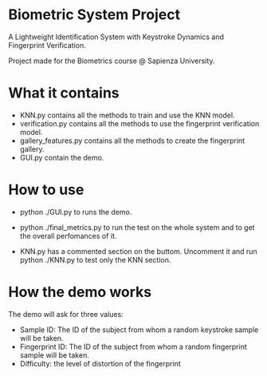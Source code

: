 # Biometric System Project

A Lightweight Identification System with Keystroke Dynamics and Fingerprint Verification.

Project made for the Biometrics course @ Sapienza University.

# What it contains

- KNN.py contains all the methods to train and use the KNN model.
- verification.py contains all the methods to use the fingerprint verification model.
- gallery_features.py contains all the methods to create the fingerprint gallery.
- GUI.py contain the demo.

# How to use

- python ./GUI.py to runs the demo.
- python ./final_metrics.py to run the test on the whole system and to get the overall perfomances of it.

- KNN.py has a commented section on the buttom. Uncomment it and run python ./KNN.py to test only the KNN section.


# How the demo works

The demo will ask for three values:
- Sample ID: The ID of the subject from whom a random keystroke sample will be taken.
- Fingerprint ID: The ID of the subject from whom a random fingerprint sample will be taken.
- Difficulty: the level of distortion of the fingerprint
